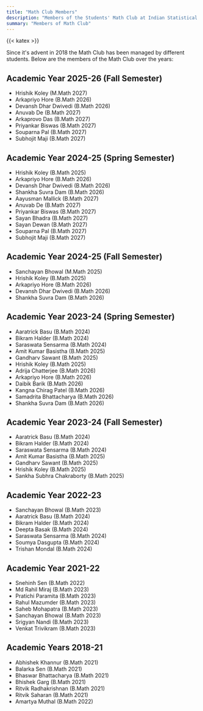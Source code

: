 ```yaml
---
title: "Math Club Members"
description: "Members of the Students' Math Club at Indian Statistical Institute, Bangalore."
summary: "Members of Math Club"
---
```


{{< katex >}}

Since it's advent in 2018 the Math Club has been managed by different students. Below are the members of the Math Club over the years:

## Academic Year 2025-26 (Fall Semester)

- Hrishik Koley (M.Math 2027)
- Arkapriyo Hore (B.Math 2026)
- Devansh Dhar Dwivedi (B.Math 2026)
- Anuvab De (B.Math 2027)
- Arkaprovo Das (B.Math 2027)
- Priyankar Biswas (B.Math 2027)
- Souparna Pal (B.Math 2027)
- Subhojit Maji (B.Math 2027)

## Academic Year 2024-25 (Spring Semester)

- Hrishik Koley (B.Math 2025)
- Arkapriyo Hore (B.Math 2026)
- Devansh Dhar Dwivedi (B.Math 2026)
- Shankha Suvra Dam (B.Math 2026)
- Aayusman Mallick (B.Math 2027)
- Anuvab De (B.Math 2027)
- Priyankar Biswas (B.Math 2027)
- Sayan Bhadra (B.Math 2027)
- Sayan Dewan (B.Math 2027)
- Souparna Pal (B.Math 2027)
- Subhojit Maji (B.Math 2027)

## Academic Year 2024-25 (Fall Semester)

- Sanchayan Bhowal (M.Math 2025)
- Hrishik Koley (B.Math 2025)
- Arkapriyo Hore (B.Math 2026)
- Devansh Dhar Dwivedi (B.Math 2026)
- Shankha Suvra Dam (B.Math 2026)

## Academic Year 2023-24 (Spring Semester)

- Aaratrick Basu (B.Math 2024)
- Bikram Halder (B.Math 2024)
- Saraswata Sensarma (B.Math 2024)
- Amit Kumar Basistha (B.Math 2025)
- Gandharv Sawant (B.Math 2025)
- Hrishik Koley (B.Math 2025)
- Adrija Chatterjee (B.Math 2026)
- Arkapriyo Hore (B.Math 2026)
- Daibik Barik (B.Math 2026)
- Kangna Chirag Patel (B.Math 2026)
- Samadrita Bhattacharya (B.Math 2026)
- Shankha Suvra Dam (B.Math 2026)

## Academic Year 2023-24 (Fall Semester)

- Aaratrick Basu (B.Math 2024)
- Bikram Halder (B.Math 2024)
- Saraswata Sensarma (B.Math 2024)
- Amit Kumar Basistha (B.Math 2025)
- Gandharv Sawant (B.Math 2025)
- Hrishik Koley (B.Math 2025)
- Sankha Subhra Chakraborty (B.Math 2025)

## Academic Year 2022-23

- Sanchayan Bhowal (B.Math 2023)
- Aaratrick Basu (B.Math 2024)
- Bikram Halder (B.Math 2024)
- Deepta Basak (B.Math 2024)
- Saraswata Sensarma (B.Math 2024)
- Soumya Dasgupta (B.Math 2024)
- Trishan Mondal (B.Math 2024)

## Academic Year 2021-22

- Snehinh Sen (B.Math 2022)
- Md Rahil Miraj (B.Math 2023)
- Pratichi Paramita (B.Math 2023)
- Rahul Mazumder (B.Math 2023)
- Saheb Mohapatra (B.Math 2023)
- Sanchayan Bhowal (B.Math 2023)
- Srigyan Nandi (B.Math 2023)
- Venkat Trivikram (B.Math 2023)

## Academic Years 2018-21

- Abhishek Khannur (B.Math 2021)
- Balarka Sen (B.Math 2021)
- Bhaswar Bhattacharya (B.Math 2021)
- Bhishek Garg (B.Math 2021)
- Ritvik Radhakrishnan (B.Math 2021)
- Ritvik Saharan (B.Math 2021)
- Amartya Muthal (B.Math 2022)
